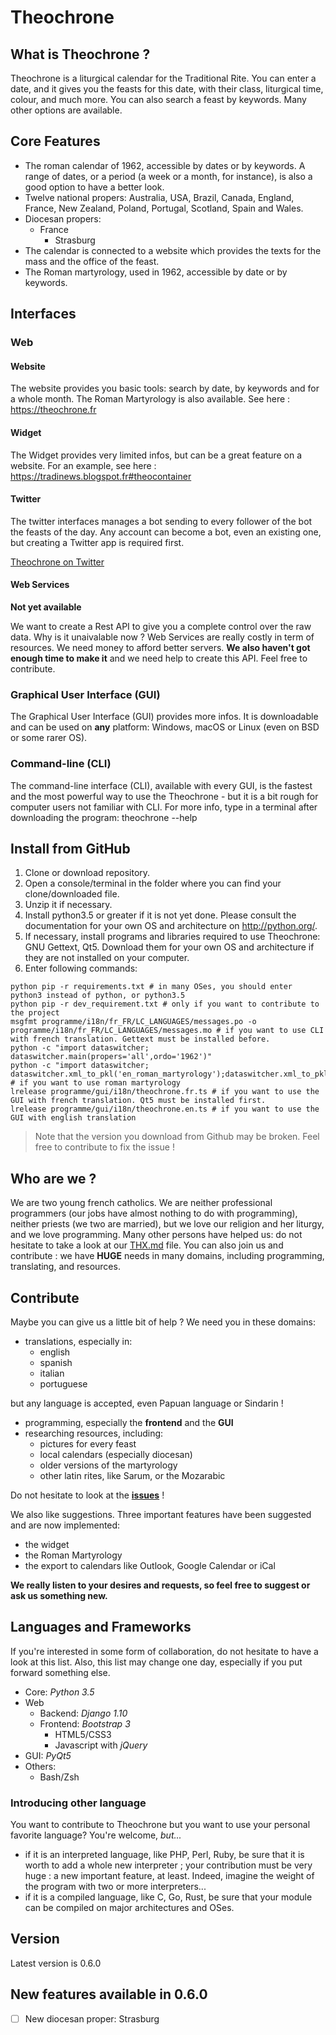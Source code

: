 # Theochrone

## What is Theochrone ?
Theochrone is a liturgical calendar for the Traditional Rite. You can enter a date, and it gives you the feasts for this date, with their class, liturgical time, colour, and much more. You can also search a feast by keywords. Many other options are available.

## Core Features
* The roman calendar of 1962, accessible by dates or by keywords. A range of dates, or a period (a week or a month, for instance), is also a good option to have a better look.
* Twelve national propers: Australia, USA, Brazil, Canada, England, France, New Zealand, Poland, Portugal, Scotland, Spain and Wales.
* Diocesan propers:
	* France
		* Strasburg
* The calendar is connected to a website which provides the texts for the mass and the office of the feast.
* The Roman martyrology, used in 1962, accessible by date or by keywords.

## Interfaces
### Web
#### Website
The website provides you basic tools: search by date, by keywords and for a whole month. The Roman Martyrology is also available. See here : https://theochrone.fr
#### Widget
The Widget provides very limited infos, but can be a great feature on a website. For an example, see here : https://tradinews.blogspot.fr#theocontainer
#### Twitter
The twitter interfaces manages a bot sending to every follower of the bot the feasts of the day. Any account can become a bot, even an existing one, but creating a Twitter app is required first.

[Theochrone on Twitter](https://twitter.com/theochroneEN)
#### Web Services
**Not yet available**

We want to create a Rest API to give you a complete control over the raw data. 
Why is it unaivalable now ? Web Services are really costly in term of resources. We need money to afford better servers. **We also haven't got enough time to make it** and we need help to create this API. Feel free to contribute.
### Graphical User Interface (GUI)
The Graphical User Interface (GUI) provides more infos. It is downloadable and can be used on **any** platform: Windows, macOS or Linux (even on BSD or some rarer OS).
### Command-line (CLI)
The command-line interface (CLI), available with every GUI, is the fastest and the most powerful way to use the Theochrone - but it is a bit rough for computer users not familiar with CLI. 
For more info, type in a terminal after downloading the program:
    theochrone --help

## Install from GitHub
1. Clone or download repository.
2. Open a console/terminal in the folder where you can find your clone/downloaded file.
3. Unzip it if necessary.
4. Install python3.5 or greater if it is not yet done. Please consult the documentation for your own OS and architecture on http://python.org/.
5. If necessary, install programs and libraries required to use Theochrone: GNU Gettext, Qt5. Download them for your own OS and architecture if they are not installed on your computer.
6. Enter following commands:
```shell
python pip -r requirements.txt # in many OSes, you should enter python3 instead of python, or python3.5
python pip -r dev_requirement.txt # only if you want to contribute to the project
msgfmt programme/i18n/fr_FR/LC_LANGUAGES/messages.po -o programme/i18n/fr_FR/LC_LANGUAGES/messages.mo # if you want to use CLI with french translation. Gettext must be installed before.
python -c "import dataswitcher; dataswitcher.main(propers='all',ordo='1962')"
python -c "import dataswitcher; dataswitcher.xml_to_pkl('en_roman_martyrology');dataswitcher.xml_to_pkl('fr_roman_martyrology')" # if you want to use roman martyrology
lrelease programme/gui/i18n/theochrone.fr.ts # if you want to use the GUI with french translation. Qt5 must be installed first.
lrelease programme/gui/i18n/theochrone.en.ts # if you want to use the GUI with english translation
```
> Note that the version you download from Github may be broken. Feel free to contribute to fix the issue !


## Who are we ?
We are two young french catholics. We are neither professional programmers (our jobs have almost nothing to do with programming), neither priests (we two are married), but we love our religion and her liturgy, and we love programming. Many other persons have helped us: do not hesitate to take a look at our [THX.md](https://github.com/paucazou/theochrone/blob/master/THX.md) file. You can also join us and contribute : we have **HUGE** needs in many domains, including programming, translating, and resources.
## Contribute
Maybe you can give us a little bit of help ? We need you in these domains:
* translations, especially in:
  * english
  * spanish
  * italian
  * portuguese

but any language is accepted, even Papuan language or Sindarin !
* programming, especially the **frontend** and the **GUI**
* researching resources, including:
  * pictures for every feast
  * local calendars (especially diocesan)
  * older versions of the martyrology
  * other latin rites, like Sarum, or the Mozarabic 

Do not hesitate to look at the **[issues](https://github.com/paucazou/theochrone/issues/)** ! 

We also like suggestions. Three important features have been suggested and are now implemented:
* the widget
* the Roman Martyrology 
* the export to calendars like Outlook, Google Calendar or iCal

**We really listen to your desires and requests, so feel free to suggest or ask us something new.**
## Languages and Frameworks
If you're interested in some form of collaboration, do not hesitate to have a look at this list. 
Also, this list may change one day, especially if you put forward something else.
* Core: *Python 3.5*
* Web
  * Backend: *Django 1.10*
  * Frontend: *Bootstrap 3*
    * HTML5/CSS3
    * Javascript with *jQuery*
* GUI: *PyQt5*
* Others:
  * Bash/Zsh
### Introducing other language
You want to contribute to Theochrone but you want to use your personal favorite language? You're welcome, *but...*
* if it is an interpreted language, like PHP, Perl, Ruby, be sure that it is worth to add a whole new interpreter ; your contribution must be very huge : a new important feature, at least. Indeed, imagine the weight of the program with two or more interpreters...
* if it is a compiled language, like C, Go, Rust, be sure that your module can be compiled on major architectures and OSes.
## Version
Latest version is 0.6.0
## New features available in 0.6.0
- [ ] New diocesan proper: Strasburg

